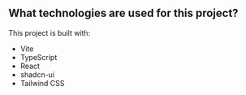 


## What technologies are used for this project?

This project is built with:

- Vite
- TypeScript
- React
- shadcn-ui
- Tailwind CSS



